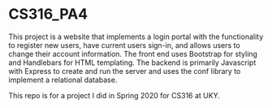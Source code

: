 # CS316_PA4
This project is a website that implements a login portal with the functionality to register new users, have current users sign-in, and allows users to change their account information. The front end uses Bootstrap for styling and Handlebars for HTML templating. The backend is primarily Javascript with Express to create and run the server and uses the conf library to implement a relational database. 

This repo is for a project I did in Spring 2020 for CS316 at UKY.

